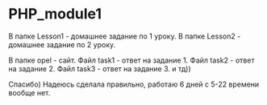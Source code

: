 # PHP_module1
В папке Lesson1 - домашнее задание по 1 уроку.
В папке Lesson2 - домашнее задание по 2 уроку.

В папке opel - сайт.
Файл task1 - ответ на задание 1.
Файл task2 - ответ на задание 2.
Файл task3 - ответ на задание 3.
и тд))

Спасибо) 
Надеюсь сделала правильно, работаю 6 дней с 5-22 времени вообще нет.
